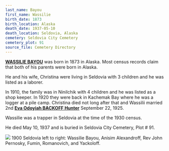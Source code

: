 ```yaml
---
last_name: Bayou
first_name: Wassilie
birth_date: 1873
birth_location: Alaska
death_date: 1937-05-10
death_location: Seldovia, Alaska
cemetery: Seldovia City Cemetery
cemetery_plot: 91
source_file: Cemetery Directory
---
```

[**WASSILIE BAYOU**](../_families/Bayou_Family.md) was born in 1873 in Alaska.  Most census records claim that both of his parents were born in Alaska. 

He and his wife, Christina were living in Seldovia with 3 children and he was listed as a laborer.  

In 1910, the family was in Ninilchik with 4 children and he was listed as a shop keeper.  In 1920 they were back in Kachemak Bay where he was a logger at a pile camp.  Christina died not long after that and Wassilii married 2nd [**Eva Odoyiah BACKOFF Hunter**](./Bayou_Eva_Hunter.md) September 22, 1925.  

Wassilie was a trapper in Seldovia at the time of the 1930 census.  

He died May 10, 1937 and is buried in Seldovia City Cemetery, Plot # 91. 

![](../assets/images/ANISEM%20ALEXANDROFF/media/image1.jpeg)
1900 Seldovia left to right: Wassilie Bayou, Anisim Alexandroff, Rev John Pernosky, Fumin, Romanovich, and Yackoloff. 
